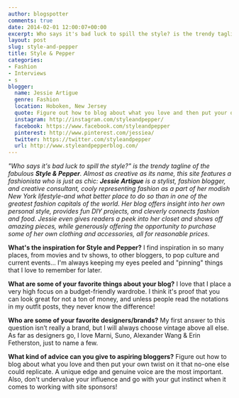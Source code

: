 ```yaml
---
author: blogspotter
comments: true
date: 2014-02-01 12:00:07+00:00
excerpt: Who says it's bad luck to spill the style? is the trendy tagline of the fabulous <strong>Style & Pepper</strong>.
layout: post
slug: style-and-pepper
title: Style & Pepper
categories:
- Fashion
- Interviews
- s
blogger:
  name: Jessie Artigue
  genre: Fashion
  location: Hoboken, New Jersey
  quote: Figure out how to blog about what you love and then put your own twist on it that no-one else could replicate.
  instagram: http://instagram.com/styleandpepper/
  facebook: https://www.facebook.com/styleandpepper
  pinterest: http://www.pinterest.com/jessiea/
  twitter: https://twitter.com/styleandpepper
  url: http://www.styleandpepperblog.com/
---
```


_"Who says it's bad luck to spill the style?" is the trendy tagline of the fabulous **Style & Pepper**. Almost as creative as its name, this site features a fashionista who is just as chic: **Jessie Artigue** is a stylist, fashion blogger, and creative consultant, cooly representing fashion as a part of her modish New York lifestyle-and what better place to do so than in one of the greatest fashion capitals of the world. Her blog offers insight into her own personal style, provides fun DIY projects, and cleverly connects fashion and food. Jessie even gives readers a peek into her closet and shows off amazing pieces, while generously offering the opportunity to purchase some of her own clothing and accessories, all for reasonable prices._

**What's the inspiration for Style and Pepper?** I find inspiration in so many places, from movies and tv shows, to other bloggers, to pop culture and current events... I'm always keeping my eyes peeled and "pinning" things that I love to remember for later.

**What are some of your favorite things about your blog?** I love that I place a very high focus on a budget-friendly wardrobe.  I think it's proof that you can look great for not a ton of money, and unless people read the notations in my outfit posts, they never know the difference!

**Who are some of your favorite designers/brands?** My first answer to this question isn’t really a brand, but I will always choose vintage above all else.  As far as designers go, I love Marni, Suno, Alexander Wang & Erin Fetherston, just to name a few.

**What kind of advice can you give to aspiring bloggers?** Figure out how to blog about what you love and then put your own twist on it that no-one else could replicate. A unique edge and genuine voice are the most important. Also, don't undervalue your influence and go with your gut instinct when it comes to working with site sponsors!
